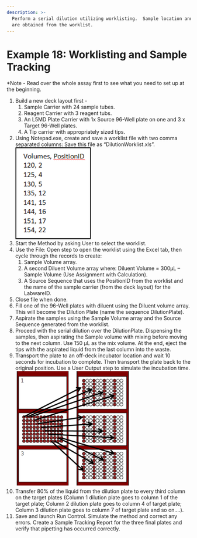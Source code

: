 ```yaml
---
description: >-
  Perform a serial dilution utilizing worklisting.  Sample location and volumes
  are obtained from the worklist.
---
```


# Example 18: Worklisting and Sample Tracking

\*Note - Read over the whole assay first to see what you need to set up at the beginning.

1. Build a new deck layout first -       &#x20;
   1. Sample Carrier with 24 sample tubes.
   2. Reagent Carrier with 3 reagent tubs.
   3. An L5MD Plate Carrier with 1x Source 96-Well plate on one and 3 x Target 96-Well plates.
   4. A Tip carrier with appropriately sized tips.
2. Using Notepad.exe, create and save a worklist file with two comma separated columns: Save this file as “DilutionWorklist.xls”.\
   ![](<../.gitbook/assets/image (256).png>)
3. Start the Method by asking User to select the worklist.
4. Use the File: Open step to open the worklist using the Excel tab, then cycle through the records to create:
   1. Sample Volume array.
   2. A second Diluent Volume array where: Diluent Volume = 300µL – Sample Volume (Use Assignment with Calculation).
   3. A Source Sequence that uses the PositionID from the worklist and the name of the sample carrier (from the deck layout) for the LabwareID. &#x20;
5. Close file when done.
6. Fill one of the 96-Well plates with diluent using the Diluent volume array.  This will become the Dilution Plate (name the sequence DilutionPlate).
7. Aspirate the samples using the Sample Volume array and the Source Sequence generated from the worklist.
8. Proceed with the serial dilution over the DilutionPlate.  Dispensing the samples, then aspirating the Sample volume with mixing before moving to the next column.  Use 150 µL as the mix volume.  At the end, eject the tips with the aspirated liquid from the last column into the waste.
9. Transport the plate to an off-deck incubator location and wait 10 seconds for incubation to complete. Then transport the plate back to the original position. Use a User Output step to simulate the incubation time.\
   ![](<../.gitbook/assets/image (255).png>)
10. Transfer 80% of the liquid from the dilution plate to every third column on the target plates (Column 1 dilution plate goes to column 1 of the target plate; Column 2 dilution plate goes to column 4 of target plate; Column 3 dilution plate goes to column 7 of target plate and so on….).
11. Save and launch Run Control.  Simulate the method and correct any errors.  Create a Sample Tracking Report for the three final plates and verify that pipetting has occurred correctly.
